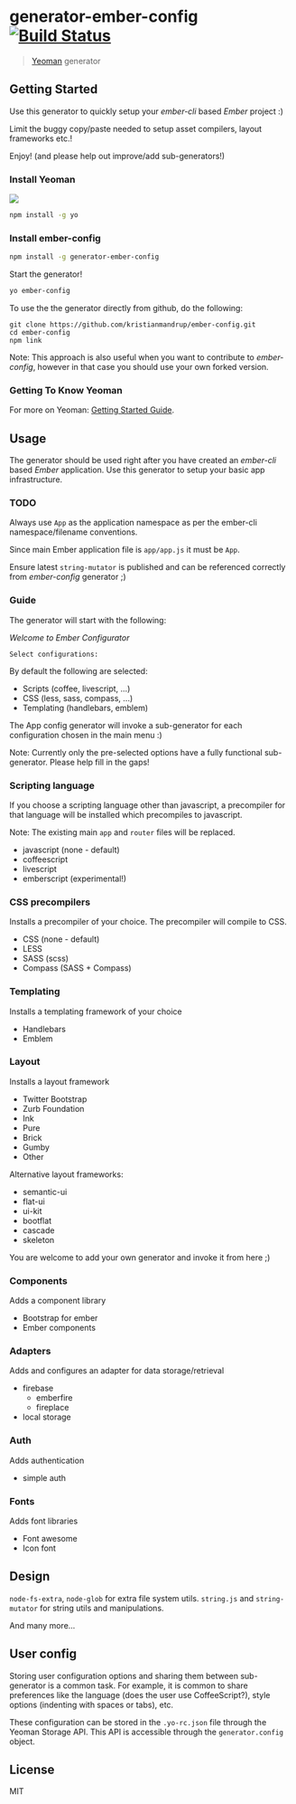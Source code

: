 # generator-ember-config [![Build Status](https://secure.travis-ci.org/kristianmandrup/generator-ember-config.png?branch=master)](https://travis-ci.org/kristianmandrup/generator-ember-config)

> [Yeoman](http://yeoman.io) generator

## Getting Started

Use this generator to quickly setup your *ember-cli* based *Ember* project :)

Limit the buggy copy/paste needed to setup asset compilers, layout frameworks etc.!

Enjoy! (and please help out improve/add sub-generators!)

### Install Yeoman

![](http://i.imgur.com/JHaAlBJ.png)

```bash
npm install -g yo
```

### Install ember-config

```bash
npm install -g generator-ember-config
```

Start the generator!

```bash
yo ember-config
```

To use the the generator directly from github, do the following:

```
git clone https://github.com/kristianmandrup/ember-config.git
cd ember-config
npm link
```

Note: This approach is also useful when you want to contribute to _ember-config_, however in that case you should use your own forked version.

### Getting To Know Yeoman

For more on Yeoman: [Getting Started Guide](https://github.com/yeoman/yeoman/wiki/Getting-Started).

## Usage

The generator should be used right after you have created an _ember-cli_ based *Ember* application. Use this generator to setup your basic app infrastructure.

### TODO

Always use `App` as the application namespace as per the ember-cli namespace/filename conventions. 

Since main Ember application file is `app/app.js` it must be `App`.

Ensure latest `string-mutator` is published and can be referenced correctly from *ember-config* generator ;)

### Guide

The generator will start with the following:

*Welcome to Ember Configurator*

`Select configurations:`

By default the following are selected: 

- Scripts (coffee, livescript, ...)
- CSS (less, sass, compass, ...)
- Templating (handlebars, emblem)

The App config generator will invoke a sub-generator for each configuration chosen in the main menu :)

Note: Currently only the pre-selected options have a fully functional sub-generator. Please help fill in the gaps!

### Scripting language

If you choose a scripting language other than javascript, a precompiler for
that language will be installed which precompiles to javascript.

Note: The existing main `app` and `router` files will be replaced.

- javascript (none - default)
- coffeescript
- livescript
- emberscript (experimental!)

### CSS precompilers

Installs a precompiler of your choice. The precompiler will compile to CSS.

- CSS (none - default)
- LESS
- SASS (scss)
- Compass (SASS + Compass)

### Templating

Installs a templating framework of your choice

- Handlebars
- Emblem

### Layout

Installs a layout framework

- Twitter Bootstrap
- Zurb Foundation
- Ink
- Pure
- Brick
- Gumby
- Other

Alternative layout frameworks:

- semantic-ui
- flat-ui
- ui-kit
- bootflat
- cascade
- skeleton

You are welcome to add your own generator and invoke it from here ;)

### Components

Adds a component library

- Bootstrap for ember
- Ember components

### Adapters

Adds and configures an adapter for data storage/retrieval

- firebase
    + emberfire
    + fireplace
- local storage

### Auth

Adds authentication

- simple auth

### Fonts

Adds font libraries

- Font awesome
- Icon font

## Design

`node-fs-extra`, `node-glob` for extra file system utils.
`string.js` and `string-mutator` for string utils and manipulations.

And many more...

## User config

Storing user configuration options and sharing them between sub-generator is a common task. For example, it is common to share preferences like the language (does the user use CoffeeScript?), style options (indenting with spaces or tabs), etc.

These configuration can be stored in the `.yo-rc.json` file through the Yeoman Storage API. This API is accessible through the `generator.config` object.

## License

MIT
